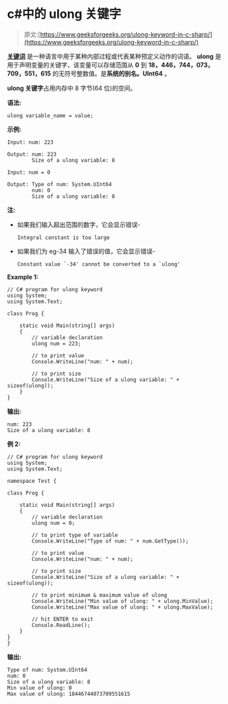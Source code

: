 # c#中的 ulong 关键字

> 原文:[https://www.geeksforgeeks.org/ulong-keyword-in-c-sharp/](https://www.geeksforgeeks.org/ulong-keyword-in-c-sharp/)

**[关键词](https://www.geeksforgeeks.org/c-sharp-keywords/)** 是一种语言中用于某种内部过程或代表某种预定义动作的词语。 **ulong** 是用于声明变量的关键字，该变量可以存储范围从 **0** 到 **18，446，744，073，709，551，615** 的无符号整数值。是**系统的别名。UInt64** 。

**ulong 关键字**占用内存中 8 字节(64 位)的空间。

**语法:**

```
ulong variable_name = value;
```

**示例:**

```
Input: num: 223

Output: num: 223
        Size of a ulong variable: 8

Input: num = 0

Output: Type of num: System.UInt64
        num: 0
        Size of a ulong variable: 8
```

**注:**

*   如果我们输入超出范围的数字，它会显示错误-

    ```
    Integral constant is too large
    ```

*   如果我们为 eg-34 输入了错误的值，它会显示错误-

    ```
    Constant value `-34' cannot be converted to a `ulong'

    ```

**Example 1:**

```
// C# program for ulong keyword 
using System; 
using System.Text; 

class Prog { 

    static void Main(string[] args) 
    { 
        // variable declaration 
        ulong num = 223; 

        // to print value 
        Console.WriteLine("num: " + num); 

        // to print size 
        Console.WriteLine("Size of a ulong variable: " + sizeof(ulong)); 
    } 
} 
```

**输出:**

```
num: 223
Size of a ulong variable: 8

```

**例 2:**

```
// C# program for ulong keyword
using System;
using System.Text;

namespace Test {

class Prog {

    static void Main(string[] args)
    {
        // variable declaration
        ulong num = 0;

        // to print type of variable
        Console.WriteLine("Type of num: " + num.GetType());

        // to print value
        Console.WriteLine("num: " + num);

        // to print size
        Console.WriteLine("Size of a ulong variable: " + sizeof(ulong));

        // to print minimum & maximum value of ulong
        Console.WriteLine("Min value of ulong: " + ulong.MinValue);
        Console.WriteLine("Max value of ulong: " + ulong.MaxValue);

        // hit ENTER to exit
        Console.ReadLine();
    }
}
}
```

**输出:**

```
Type of num: System.UInt64
num: 0
Size of a ulong variable: 8
Min value of ulong: 0
Max value of ulong: 18446744073709551615

```